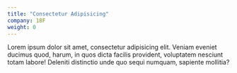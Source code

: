 ```yaml
---
title: "Consectetur Adipisicing"
company: 18F
weight: 0
---
```


Lorem ipsum dolor sit amet, consectetur adipisicing elit. Veniam eveniet ducimus quod, harum, in quos dicta facilis provident, voluptatem nesciunt totam labore! Deleniti distinctio unde quo sequi numquam, sapiente mollitia?
